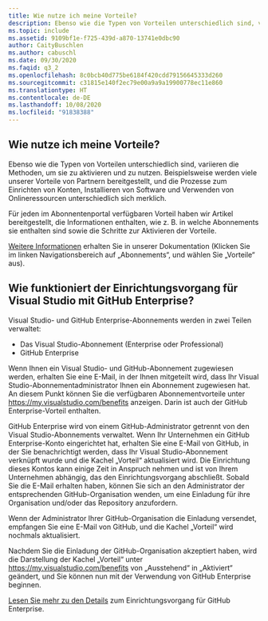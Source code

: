 ```yaml
---
title: Wie nutze ich meine Vorteile?
description: Ebenso wie die Typen von Vorteilen unterschiedlich sind, variieren die Methoden, um sie zu aktivieren und zu nutzen. Beispielsweise werden viele unserer Vorteile von...
ms.topic: include
ms.assetid: 9109bf1e-f725-439d-a870-13741e0dbc90
author: CaityBuschlen
ms.author: cabuschl
ms.date: 09/30/2020
ms.faqid: q3_2
ms.openlocfilehash: 8c0bcb40d775be6184f420cdd79156645333d260
ms.sourcegitcommit: c31815e140f2ec79e00a9a9a19900778ec11e860
ms.translationtype: HT
ms.contentlocale: de-DE
ms.lasthandoff: 10/08/2020
ms.locfileid: "91838388"
---
```

## <a name="how-do-i-use-my-benefits"></a>Wie nutze ich meine Vorteile?

Ebenso wie die Typen von Vorteilen unterschiedlich sind, variieren die Methoden, um sie zu aktivieren und zu nutzen. Beispielsweise werden viele unserer Vorteile von Partnern bereitgestellt, und die Prozesse zum Einrichten von Konten, Installieren von Software und Verwenden von Onlineressourcen unterschiedlich sich merklich.

Für jeden im Abonnentenportal verfügbaren Vorteil haben wir Artikel bereitgestellt, die Informationen enthalten, wie z. B. in welche Abonnements sie enthalten sind sowie die Schritte zur Aktivieren der Vorteile.

[Weitere Informationen](../../../../whats-new-in-subscriptions.md) erhalten Sie in unserer Dokumentation (Klicken Sie im linken Navigationsbereich auf „Abonnements“, und wählen Sie „Vorteile“ aus).

## <a name="what-is-the-visual-studio-with-github-enterprise-setup-process"></a>Wie funktioniert der Einrichtungsvorgang für Visual Studio mit GitHub Enterprise? 

Visual Studio- und GitHub Enterprise-Abonnements werden in zwei Teilen verwaltet:  
- Das Visual Studio-Abonnement (Enterprise oder Professional)  
- GitHub Enterprise  

Wenn Ihnen ein Visual Studio- und GitHub-Abonnement zugewiesen werden, erhalten Sie eine E-Mail, in der Ihnen mitgeteilt wird, dass Ihr Visual Studio-Abonnementadministrator Ihnen ein Abonnement zugewiesen hat. An diesem Punkt können Sie die verfügbaren Abonnementvorteile unter <https://my.visualstudio.com/benefits> anzeigen. Darin ist auch der GitHub Enterprise-Vorteil enthalten. 

GitHub Enterprise wird von einem GitHub-Administrator getrennt von den Visual Studio-Abonnements verwaltet. Wenn Ihr Unternehmen ein GitHub Enterprise-Konto eingerichtet hat, erhalten Sie eine E-Mail von GitHub, in der Sie benachrichtigt werden, dass Ihr Visual Studio-Abonnement verknüpft wurde und die Kachel „Vorteil“ aktualisiert wird. Die Einrichtung dieses Kontos kann einige Zeit in Anspruch nehmen und ist von Ihrem Unternehmen abhängig, das den Einrichtungsvorgang abschließt. Sobald Sie die E-Mail erhalten haben, können Sie sich an den Administrator der entsprechenden GitHub-Organisation wenden, um eine Einladung für ihre Organisation und/oder das Repository anzufordern. 

Wenn der Administrator Ihrer GitHub-Organisation die Einladung versendet, empfangen Sie eine E-Mail von GitHub, und die Kachel „Vorteil“ wird nochmals aktualisiert. 

Nachdem Sie die Einladung der GitHub-Organisation akzeptiert haben, wird die Darstellung der Kachel „Vorteil“ unter <https://my.visualstudio.com/benefits> von „Ausstehend“ in „Aktiviert“ geändert, und Sie können nun mit der Verwendung von GitHub Enterprise beginnen. 

[Lesen Sie mehr zu den Details](../../../../access-github.md) zum Einrichtungsvorgang für GitHub Enterprise. 
